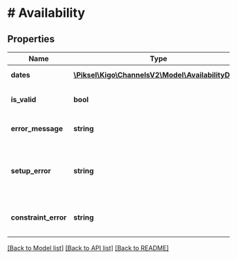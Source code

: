 # # Availability

## Properties

Name | Type | Description | Notes
------------ | ------------- | ------------- | -------------
**dates** | [**\Piksel\Kigo\ChannelsV2\Model\AvailabilityDay[]**](AvailabilityDay.md) | Availability Calendar | [optional]
**is_valid** | **bool** | If the Availability is valid | [optional]
**error_message** | **string** | Optional Error Message | [optional]
**setup_error** | **string** | Optional Error Code related to the Listing setup that is checked | [optional]
**constraint_error** | **string** | Optional Error Code related to setup rules | [optional]

[[Back to Model list]](../../README.md#models) [[Back to API list]](../../README.md#endpoints) [[Back to README]](../../README.md)
